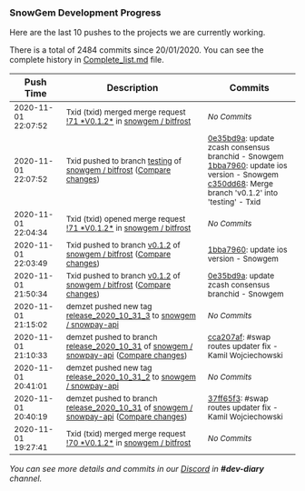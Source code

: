 
### SnowGem Development Progress

Here are the last 10 pushes to the projects we are currently working.

There is a total of 2484 commits since 20/01/2020. You can see the complete history in
 [Complete_list.md](Complete_list.md) file.

| Push Time | Description | Commits |
| --- | --- | --- |
| <sub>2020-11-01 22:07:52</sub> | <sub>Txid (txid) merged merge request [\!71 \*V0\.1\.2\*](https://gitlab.com/snowgem/bitfrost/-/merge_requests/71) in [snowgem / bitfrost](https://gitlab.com/snowgem/bitfrost)</sub> | <sub>_No Commits_</sub> |
| <sub>2020-11-01 22:07:52</sub> | <sub>Txid pushed to branch [testing](https://gitlab.com/snowgem/bitfrost/commits/testing) of [snowgem / bitfrost](https://gitlab.com/snowgem/bitfrost) ([Compare changes](https://gitlab.com/snowgem/bitfrost/compare/bbf83be8d760166c45b818ad4d223d0835c9a7e5...c350dd68732901caa38cc8b28158a945b60b86ff))</sub> | <sub>[0e35bd9a](https://gitlab.com/snowgem/bitfrost/-/commit/0e35bd9a108eccf49804d10bc0f6a4066c6e7e57): update zcash consensus branchid - Snowgem<br>[1bba7960](https://gitlab.com/snowgem/bitfrost/-/commit/1bba796066f445e10a06c81dc2e13ab191d408aa): update ios version - Snowgem<br>[c350dd68](https://gitlab.com/snowgem/bitfrost/-/commit/c350dd68732901caa38cc8b28158a945b60b86ff): Merge branch 'v0.1.2' into 'testing' - Txid</sub> |
| <sub>2020-11-01 22:04:34</sub> | <sub>Txid (txid) opened merge request [\!71 \*V0\.1\.2\*](https://gitlab.com/snowgem/bitfrost/-/merge_requests/71) in [snowgem / bitfrost](https://gitlab.com/snowgem/bitfrost)</sub> | <sub>_No Commits_</sub> |
| <sub>2020-11-01 22:03:49</sub> | <sub>Txid pushed to branch [v0\.1\.2](https://gitlab.com/snowgem/bitfrost/commits/v0.1.2) of [snowgem / bitfrost](https://gitlab.com/snowgem/bitfrost) ([Compare changes](https://gitlab.com/snowgem/bitfrost/compare/0e35bd9a108eccf49804d10bc0f6a4066c6e7e57...1bba796066f445e10a06c81dc2e13ab191d408aa))</sub> | <sub>[1bba7960](https://gitlab.com/snowgem/bitfrost/-/commit/1bba796066f445e10a06c81dc2e13ab191d408aa): update ios version - Snowgem</sub> |
| <sub>2020-11-01 21:50:34</sub> | <sub>Txid pushed to branch [v0\.1\.2](https://gitlab.com/snowgem/bitfrost/commits/v0.1.2) of [snowgem / bitfrost](https://gitlab.com/snowgem/bitfrost) ([Compare changes](https://gitlab.com/snowgem/bitfrost/compare/1d710e06b909a368957b2a529f3be365d9b27c2c...0e35bd9a108eccf49804d10bc0f6a4066c6e7e57))</sub> | <sub>[0e35bd9a](https://gitlab.com/snowgem/bitfrost/-/commit/0e35bd9a108eccf49804d10bc0f6a4066c6e7e57): update zcash consensus branchid - Snowgem</sub> |
| <sub>2020-11-01 21:15:02</sub> | <sub>demzet pushed new tag [release\_2020\_10\_31\_3](https://gitlab.com/snowgem/snowpay-api/-/tags/release_2020_10_31_3) to [snowgem / snowpay\-api](https://gitlab.com/snowgem/snowpay-api)</sub> | <sub>_No Commits_</sub> |
| <sub>2020-11-01 21:10:33</sub> | <sub>demzet pushed to branch [release\_2020\_10\_31](https://gitlab.com/snowgem/snowpay-api/commits/release_2020_10_31) of [snowgem / snowpay\-api](https://gitlab.com/snowgem/snowpay-api) ([Compare changes](https://gitlab.com/snowgem/snowpay-api/compare/37ff65f330140dd28b44c21a75bd254959052276...cca207af1725a484802bdcd4e71ee5f5f12f5ae7))</sub> | <sub>[cca207af](https://gitlab.com/snowgem/snowpay-api/-/commit/cca207af1725a484802bdcd4e71ee5f5f12f5ae7): #swap routes updater fix - Kamil Wojciechowski</sub> |
| <sub>2020-11-01 20:41:01</sub> | <sub>demzet pushed new tag [release\_2020\_10\_31\_2](https://gitlab.com/snowgem/snowpay-api/-/tags/release_2020_10_31_2) to [snowgem / snowpay\-api](https://gitlab.com/snowgem/snowpay-api)</sub> | <sub>_No Commits_</sub> |
| <sub>2020-11-01 20:40:19</sub> | <sub>demzet pushed to branch [release\_2020\_10\_31](https://gitlab.com/snowgem/snowpay-api/commits/release_2020_10_31) of [snowgem / snowpay\-api](https://gitlab.com/snowgem/snowpay-api) ([Compare changes](https://gitlab.com/snowgem/snowpay-api/compare/eb05d6b4ef634d271f045336262af275df8dbdfb...37ff65f330140dd28b44c21a75bd254959052276))</sub> | <sub>[37ff65f3](https://gitlab.com/snowgem/snowpay-api/-/commit/37ff65f330140dd28b44c21a75bd254959052276): #swap routes updater fix - Kamil Wojciechowski</sub> |
| <sub>2020-11-01 19:27:41</sub> | <sub>Txid (txid) merged merge request [\!70 \*V0\.1\.2\*](https://gitlab.com/snowgem/bitfrost/-/merge_requests/70) in [snowgem / bitfrost](https://gitlab.com/snowgem/bitfrost)</sub> | <sub>_No Commits_</sub> |

_You can see more details and commits in our [Discord](https://discord.gg/zumGnbg) in **#dev-diary** channel._
